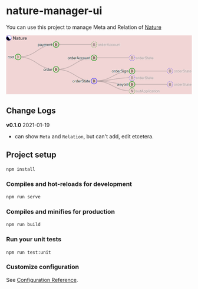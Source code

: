 # nature-manager-ui

You can use this project to manage Meta and Relation of [Nature](https://github.com/llxxbb/Nature) 

![main](doc/main.png)

## Change Logs

**v0.1.0** 2021-01-19

- can show `Meta` and `Relation`, but can't add, edit etcetera.

## Project setup
```
npm install
```

### Compiles and hot-reloads for development
```
npm run serve
```

### Compiles and minifies for production
```
npm run build
```

### Run your unit tests
```
npm run test:unit
```

### Customize configuration
See [Configuration Reference](https://cli.vuejs.org/config/).
